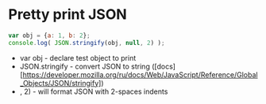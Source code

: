 # Pretty print JSON

```javascript
var obj = {a: 1, b: 2};
console.log( JSON.stringify(obj, null, 2) );
```

- var obj - declare test object to print
- JSON.stringify - convert JSON to string ([docs][https://developer.mozilla.org/ru/docs/Web/JavaScript/Reference/Global_Objects/JSON/stringify])
- , 2) - will format JSON with 2-spaces indents
